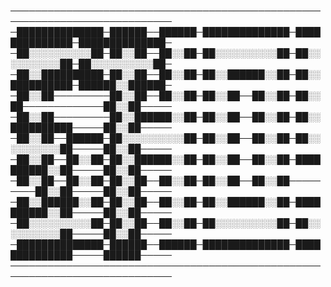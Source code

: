 
────────────────────────────────────────────────────────────────────────────
─██████████████─██████──██████─██████████████─██████████████─██████████████─
─██░░░░░░░░░░██─██░░██──██░░██─██░░░░░░░░░░██─██░░░░░░░░░░██─██░░░░░░░░░░██─
─██░░██████████─██░░██──██░░██─██░░██████░░██─██░░██████████─██████░░██████─
─██░░██─────────██░░██──██░░██─██░░██──██░░██─██░░██─────────────██░░██─────
─██░░██─────────██░░██████░░██─██░░██──██░░██─██░░██████████─────██░░██─────
─██░░██──██████─██░░░░░░░░░░██─██░░██──██░░██─██░░░░░░░░░░██─────██░░██─────
─██░░██──██░░██─██░░██████░░██─██░░██──██░░██─██████████░░██─────██░░██─────
─██░░██──██░░██─██░░██──██░░██─██░░██──██░░██─────────██░░██─────██░░██─────
─██░░██████░░██─██░░██──██░░██─██░░██████░░██─██████████░░██─────██░░██─────
─██░░░░░░░░░░██─██░░██──██░░██─██░░░░░░░░░░██─██░░░░░░░░░░██─────██░░██─────
─██████████████─██████──██████─██████████████─██████████████─────██████─────
────────────────────────────────────────────────────────────────────────────

